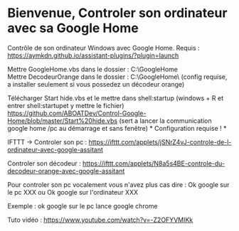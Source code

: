 # Bienvenue, Controler son ordinateur avec sa Google Home
Contrôle de son ordinateur Windows avec Google Home. Requis : https://aymkdn.github.io/assistant-plugins/?plugin=launch

Mettre GoogleHome.vbs dans le dossier : C:\GoogleHome\
Mettre DecodeurOrange dans le dossier : C:\GoogleHome\ (config requise, a installer seulement si vous possedez un décodeur orange)

Télécharger Start hide.vbs et le mettre dans shell:startup 
(windows + R et entrer shell:startupet y mettre le fichier)
https://github.com/ABOATDev/Control-Google-Home/blob/master/Start%20hide.vbs
(sert a lancer la communication google home /pc au démarrage et sans fenêtre) * Configuration requise ! *


IFTTT  ->
Controler son pc : 
https://ifttt.com/applets/jSNrZ4vJ-controle-de-l-ordinateur-avec-google-assitant

Controler son décodeur : 
https://ifttt.com/applets/N8a5s4BE-controle-du-decodeur-orange-avec-google-assitant


Pour controler son pc vocalement vous n'avez plus cas dire :
Ok google sur le pc XXX
ou 
Ok google sur l'ordinateur XXX

Exemple : ok google sur le pc lance google chrome 




Tuto vidéo : https://www.youtube.com/watch?v=-Z2OFYVMIKk
